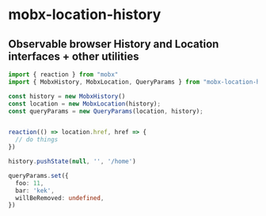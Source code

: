 # mobx-location-history  

## Observable browser History and Location interfaces + other utilities   

```ts
import { reaction } from "mobx"
import { MobxHistory, MobxLocation, QueryParams } from "mobx-location-history";

const history = new MobxHistory()
const location = new MobxLocation(history);
const queryParams = new QueryParams(location, history);


reaction(() => location.href, href => {
  // do things
})

history.pushState(null, '', '/home')

queryParams.set({
  foo: 11,
  bar: 'kek',
  willBeRemoved: undefined,
})
```

